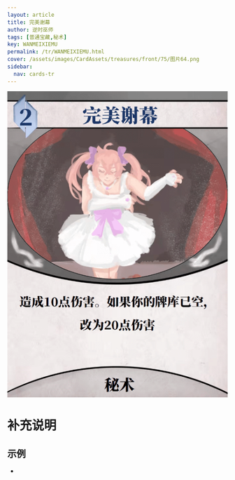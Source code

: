 ```yaml
---
layout: article
title: 完美谢幕
author: 逆时巫师
tags: [普通宝藏,秘术]
key: WANMEIXIEMU
permalink: /tr/WANMEIXIEMU.html
cover: /assets/images/CardAssets/treasures/front/75/图片64.png
sidebar:
  nav: cards-tr
---
```

![](/assets/images/CardAssets/treasures/front/75/图片64.png)

# 补充说明



## 示例
* 